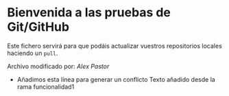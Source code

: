 # Bienvenida a las pruebas de Git/GitHub

Este fichero servirá para que podáis actualizar vuestros repositorios locales haciendo un `pull`.

Archivo modificado por: *Alex Pastor*
* Añadimos esta línea para generar un conflicto
Texto añadido desde la rama funcionalidad1
